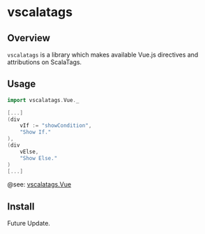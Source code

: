 # vscalatags

## Overview

`vscalatags` is a library which makes available Vue.js directives and attributions on ScalaTags.

## Usage
```scala
import vscalatags.Vue._

[...]
(div
    vIf := "showCondition",
    "Show If."
),
(div
    vElse,
    "Show Else."
)
[...]
```

@see: [vscalatags.Vue](https://github.com/yuk1ty/vscalatags/blob/master/src/main/scala/vscalatags/Vue.scala)

## Install
Future Update.